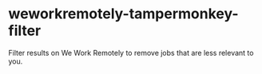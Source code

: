 # weworkremotely-tampermonkey-filter
Filter results on We Work Remotely to remove jobs that are less relevant to you.
